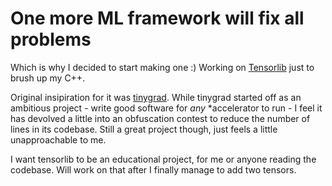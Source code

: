 # One more ML framework will fix all problems

Which is why I decided to start making one :)
Working on [Tensorlib](https://github.com/tanmaysachan/tensorlib) just to brush up my C++.

Original insipiration for it was [tinygrad](https://github.com/tinygrad/tinygrad). While tinygrad started off
as an ambitious project - write good software for *any* *accelerator to run - I feel it has devolved a little into
an obfuscation contest to reduce the number of lines in its codebase. Still a great project though, just feels a
little unapproachable to me.

I want tensorlib to be an educational project, for me or anyone reading the codebase. Will work on that after I
finally manage to add two tensors.

